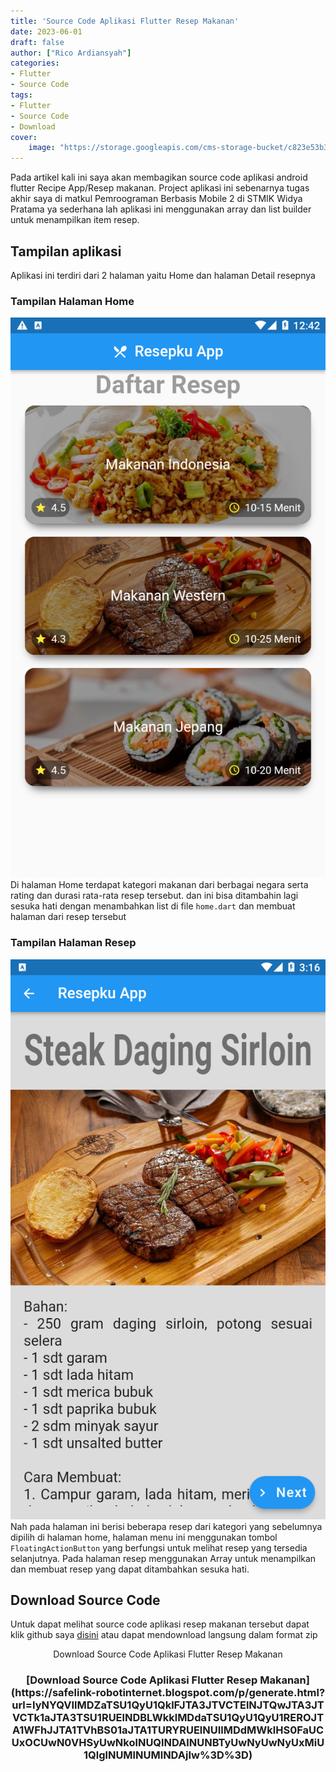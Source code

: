 ```yaml
---
title: 'Source Code Aplikasi Flutter Resep Makanan'
date: 2023-06-01
draft: false
author: ["Rico Ardiansyah"]
categories:
- Flutter
- Source Code
tags:
- Flutter
- Source Code
- Download
cover:
    image: "https://storage.googleapis.com/cms-storage-bucket/c823e53b3a1a7b0d36a9.png"
---
```

Pada artikel kali ini saya akan membagikan source code aplikasi android flutter Recipe App/Resep makanan. Project aplikasi ini sebenarnya tugas akhir saya di matkul Pemroograman Berbasis Mobile 2 di STMIK Widya Pratama ya sederhana lah 
aplikasi ini menggunakan array dan list builder untuk menampilkan item resep.
## Tampilan aplikasi
Aplikasi ini terdiri dari 2 halaman yaitu Home dan halaman Detail resepnya

### Tampilan Halaman Home

![Home Screen](https://raw.githubusercontent.com/0xricoard/simple-recipe-app-flutter/master/assets/images/5880C0C4-6911-418E-BA46-9F9AF5A496DA.png)
Di halaman Home terdapat kategori makanan dari berbagai negara serta rating dan durasi rata-rata resep tersebut.
dan ini bisa ditambahin lagi sesuka hati dengan menambahkan list di file ``home.dart`` dan membuat halaman dari resep tersebut

### Tampilan Halaman Resep
 ![Halaman Resep](https://raw.githubusercontent.com/0xricoard/simple-recipe-app-flutter/master/assets/images/Screenshot_20221227-151655.png)
 Nah pada halaman ini berisi beberapa resep dari kategori yang sebelumnya dipilih di halaman home, halaman menu ini menggunakan tombol ``FloatingActionButton`` yang berfungsi untuk melihat resep yang tersedia selanjutnya.
 Pada halaman resep menggunakan Array untuk menampilkan dan membuat resep yang dapat ditambahkan sesuka hati.
 
 ## Download Source Code
 Untuk dapat melihat source code aplikasi resep makanan tersebut dapat klik github saya [disini](https://github.com/0xricoard/simple-recipe-app-flutter) 
 atau dapat mendownload langsung dalam format zip
 <p style="text-align: center;">Download Source Code Aplikasi Flutter Resep Makanan</p>
<center><h3>[Download Source Code Aplikasi Flutter Resep Makanan](https://safelink-robotinternet.blogspot.com/p/generate.html?url=IyNYQVIlMDZaTSU1QyU1QklFJTA3JTVCTElNJTQwJTA3JTVCTk1aJTA3TSU1RUElNDBLWkklMDdaTSU1QyU1QyU1REROJTA1WFhJJTA1TVhBS01aJTA1TURYRUElNUIlMDdMWklHS0FaUCUxOCUwN0VHSyUwNkolNUQlNDAlNUNBTyUwNyUwNyUxMiU1QlglNUMlNUMlNDAjIw%3D%3D)</h3></center>
